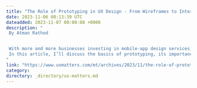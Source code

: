 ```yaml
---
title: "The Role of Prototyping in UX Design - From Wireframes to Interactive Mockups"
date: 2023-11-06 08:13:39 UTC
dateadded: 2023-11-07 00:00:08 +0000
description: "
 By Atman Rathod 


 With more and more businesses investing in mobile-app design services, it is clear that any company needs to design and develop an app to reach its users. This requires experimenting with different design ideas to see what works best. What is the role of prototyping in UX design? Prototyping lets your UX team try out several design ideas. 
 In this article, I’ll discuss the basics of prototyping, its importance, and several different types of prototyping that you could employ. I’ll help you understand how to develop a prototype and some best practices for building an effective prototype. Read More 
"
link: "https://www.uxmatters.com/mt/archives/2023/11/the-role-of-prototyping-in-ux-design-from-wireframes-to-interactive-mockups.php"
category:
directory: _directory/ux-matters.md
---
```

